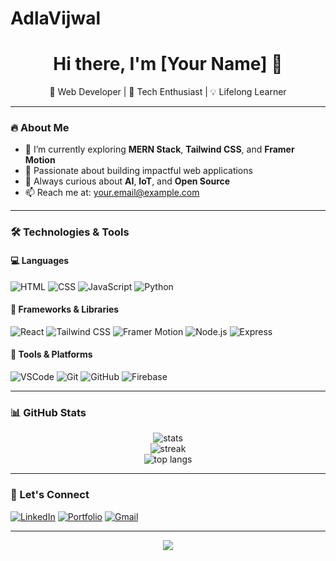 # AdlaVijwal
<h1 align="center">Hi there, I'm [Your Name] 👋</h1>
<p align="center">🚀 Web Developer | 🧠 Tech Enthusiast | 💡 Lifelong Learner</p>

---

### 🔥 About Me

- 🌱 I’m currently exploring **MERN Stack**, **Tailwind CSS**, and **Framer Motion**
- 🔭 Passionate about building impactful web applications
- 🧠 Always curious about **AI**, **IoT**, and **Open Source**
- 📫 Reach me at: [your.email@example.com](mailto:your.email@example.com)

---

### 🛠️ Technologies & Tools

#### 💻 Languages
![HTML](https://img.shields.io/badge/HTML-E34F26?style=for-the-badge&logo=html5&logoColor=white)
![CSS](https://img.shields.io/badge/CSS-1572B6?style=for-the-badge&logo=css3&logoColor=white)
![JavaScript](https://img.shields.io/badge/JavaScript-F7DF1E?style=for-the-badge&logo=javascript&logoColor=black)
![Python](https://img.shields.io/badge/Python-3776AB?style=for-the-badge&logo=python&logoColor=white)

#### 🧰 Frameworks & Libraries
![React](https://img.shields.io/badge/React-20232A?style=for-the-badge&logo=react&logoColor=61DAFB)
![Tailwind CSS](https://img.shields.io/badge/TailwindCSS-38B2AC?style=for-the-badge&logo=tailwind-css&logoColor=white)
![Framer Motion](https://img.shields.io/badge/Framer%20Motion-000000?style=for-the-badge&logo=framer&logoColor=white)
![Node.js](https://img.shields.io/badge/Node.js-339933?style=for-the-badge&logo=nodedotjs&logoColor=white)
![Express](https://img.shields.io/badge/Express.js-000000?style=for-the-badge&logo=express&logoColor=white)

#### 🧪 Tools & Platforms
![VSCode](https://img.shields.io/badge/VS%20Code-007ACC?style=for-the-badge&logo=visual-studio-code&logoColor=white)
![Git](https://img.shields.io/badge/Git-F05032?style=for-the-badge&logo=git&logoColor=white)
![GitHub](https://img.shields.io/badge/GitHub-181717?style=for-the-badge&logo=github&logoColor=white)
![Firebase](https://img.shields.io/badge/Firebase-FFCA28?style=for-the-badge&logo=firebase&logoColor=black)

---

### 📊 GitHub Stats

<p align="center">
  <img src="https://github-readme-stats.vercel.app/api?username=yourusername&show_icons=true&theme=radical" alt="stats" />
  <br/>
  <img src="https://github-readme-streak-stats.herokuapp.com/?user=yourusername&theme=radical" alt="streak" />
  <br/>
  <img src="https://github-readme-stats.vercel.app/api/top-langs/?username=yourusername&layout=compact&theme=radical" alt="top langs" />
</p>

---

### 🚀 Let's Connect

[![LinkedIn](https://img.shields.io/badge/LinkedIn-%230077B5?style=for-the-badge&logo=linkedin&logoColor=white)](https://linkedin.com/in/yourprofile)
[![Portfolio](https://img.shields.io/badge/Portfolio-%23000000?style=for-the-badge&logo=firefox&logoColor=white)](https://yourportfolio.com)
[![Gmail](https://img.shields.io/badge/Gmail-D14836?style=for-the-badge&logo=gmail&logoColor=white)](mailto:your.email@example.com)

---

<p align="center">
  <img src="https://visitor-badge.glitch.me/badge?page_id=yourusername" />
</p>
